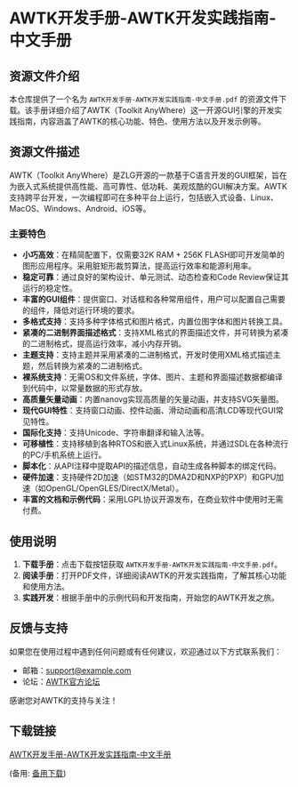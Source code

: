  # AWTK开发手册-AWTK开发实践指南-中文手册

 ## 资源文件介绍

 本仓库提供了一个名为 `AWTK开发手册-AWTK开发实践指南-中文手册.pdf` 的资源文件下载。该手册详细介绍了AWTK（Toolkit AnyWhere）这一开源GUI引擎的开发实践指南，内容涵盖了AWTK的核心功能、特色、使用方法以及开发示例等。

 ## 资源文件描述

 AWTK（Toolkit AnyWhere）是ZLG开源的一款基于C语言开发的GUI框架，旨在为嵌入式系统提供高性能、高可靠性、低功耗、美观炫酷的GUI解决方案。AWTK支持跨平台开发，一次编程即可在多种平台上运行，包括嵌入式设备、Linux、MacOS、Windows、Android、iOS等。

 ### 主要特色

 - **小巧高效**：在精简配置下，仅需要32K RAM + 256K FLASH即可开发简单的图形应用程序。采用脏矩形裁剪算法，提高运行效率和能源利用率。
 - **稳定可靠**：通过良好的架构设计、单元测试、动态检查和Code Review保证其运行的稳定性。
 - **丰富的GUI组件**：提供窗口、对话框和各种常用组件，用户可以配置自己需要的组件，降低对运行环境的要求。
 - **多格式支持**：支持多种字体格式和图片格式，内置位图字体和图片转换工具。
 - **紧凑的二进制界面描述格式**：支持XML格式的界面描述文件，并可转换为紧凑的二进制格式，提高运行效率，减小内存开销。
 - **主题支持**：支持主题并采用紧凑的二进制格式，开发时使用XML格式描述主题，然后转换为紧凑的二进制格式。
 - **裸系统支持**：无需OS和文件系统，字体、图片、主题和界面描述数据都编译到代码中，以常量数据的形式存放。
 - **高质量矢量动画**：内置nanovg实现高质量的矢量动画，并支持SVG矢量图。
 - **现代GUI特性**：支持窗口动画、控件动画、滑动动画和高清LCD等现代GUI常见特性。
 - **国际化支持**：支持Unicode、字符串翻译和输入法等。
 - **可移植性**：支持移植到各种RTOS和嵌入式Linux系统，并通过SDL在各种流行的PC/手机系统上运行。
 - **脚本化**：从API注释中提取API的描述信息，自动生成各种脚本的绑定代码。
 - **硬件加速**：支持硬件2D加速（如STM32的DMA2D和NXP的PXP）和GPU加速（如OpenGL/OpenGLES/DirectX/Metal）。
 - **丰富的文档和示例代码**：采用LGPL协议开源发布，在商业软件中使用时无需付费。

 ## 使用说明

 1. **下载手册**：点击下载按钮获取 `AWTK开发手册-AWTK开发实践指南-中文手册.pdf`。
 2. **阅读手册**：打开PDF文件，详细阅读AWTK的开发实践指南，了解其核心功能和使用方法。
 3. **实践开发**：根据手册中的示例代码和开发指南，开始您的AWTK开发之旅。

 ## 反馈与支持

 如果您在使用过程中遇到任何问题或有任何建议，欢迎通过以下方式联系我们：

 - 邮箱：support@example.com
 - 论坛：[AWTK官方论坛](https://www.example.com/forum)

 感谢您对AWTK的支持与关注！

 ## 下载链接
 [AWTK开发手册-AWTK开发实践指南-中文手册](https://pan.quark.cn/s/77a0cc99e298) 

 (备用: [备用下载](https://pan.baidu.com/s/1s1w58-0ygckZt6whEYZPMw?pwd=1234))
